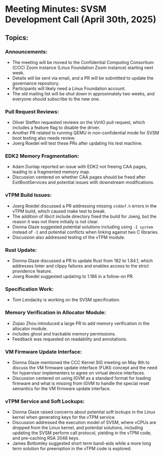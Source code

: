 # Meeting Minutes: SVSM Development Call (April 30th, 2025)

## Topics:

### Announcements:

* The meeting will be moved to the Confidential Computing Consortium (CCC) Zoom instance (Linux Foundation Zoom instance) starting next week.
* Details will be sent via email, and a PR will be submitted to update the governance repository.
* Participants will likely need a Linux Foundation account.
* The old mailing list will be shut down in approximately two weeks, and everyone should subscribe to the new one.

### Pull Request Reviews:

* Oliver Steffen requested reviews on the VirtIO pull request, which includes a feature flag to disable the driver.
* Another PR related to running QEMU in non-confidential mode for SVSM boot testing also needs review.
* Joerg Roedel will test these PRs after updating his test machine.

### EDK2 Memory Fragmentation:

* Adam Dunlap reported an issue with EDK2 not freeing CAA pages, leading to a fragmented memory map.
* Discussion centered on whether CAA pages should be freed after ExitBootServices and potential issues with downstream modifications.

### vTPM Build Issues:

* Joerg Roedel discussed a PR addressing missing `stddef.h` errors in the vTPM build, which caused make test to break.
* The addition of libcrt include directory fixed the build for Joerg, but the reason it was not there initially is not clear.
* Dionna Glaze suggested potential solutions including using `-I system` instead of `-I` and potential conflicts when linking against two C libraries.
* Discussion also addressed testing of the vTPM module.

### Rust Update:

* Dionna Glaze discussed a PR to update Rust from 182 to 1.84.1, which addresses linter and clippy failures and enables access to the strict providence feature.
* Joerg Roedel suggested updating to 1.186 in a follow-on PR.

### Specification Work:

* Tom Lendacky is working on the SVSM specification.

### Memory Verification in Allocator Module:

* Ziqiao Zhou introduced a large PR to add memory verification in the allocator module.
* includes ghost and trackable memory permissions.
* Feedback was requested on readability and annotations.

### VM Firmware Update Interface:

* Dionna Glaze mentioned the CCC Kernel SIG meeting on May 8th to discuss the VM firmware update interface (FUKI) concept and the need for hypervisor implementers to agree on virtual device interfaces.
* Discussion centered on using IGVM as a standard format for loading firmware and what is missing from IGVM to handle the special reset semantics for the VM firmware update interface.

### vTPM Service and Soft Lockups:

* Dionna Glaze raised concerns about potential soft lockups in the Linux kernel when generating keys for the vTPM service.
* Discussion addressed the execution model of SVSM, where vCPUs are dropped from the Linux kernel, and potential solutions, including updating the SVSM perform call protocol, yielding in the vTPM code, and pre-caching RSA 2048 keys.
* James Bottomley suggested short term band-aids while a more long term solution for preemption in the vTPM code is explored.

